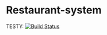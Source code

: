 # Restaurant-system
TESTY: [![Build Status](https://travis-ci.com/danielbelter/Restaurant-system.svg?token=zooFDqpcEQ2zxZrDi78L&branch=master)](https://travis-ci.com/danielbelter/Restaurant-system)

